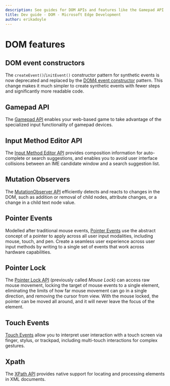 ```yaml
---
description: See guides for DOM APIs and features like the Gamepad API and pointer events.
title: Dev guide - DOM - Microsoft Edge Development
author: erikadoyle
---
```


# DOM features

## DOM event constructors

The `createEvent()`/`initEvent()` constructor pattern for synthetic events is now deprecated and replaced by the [DOM4 event constructor](./dom/dom-event-constructors.md) pattern. This change makes it much simpler to create synthetic events with fewer steps and significantly more readable code.

## Gamepad API

The [Gamepad API](./dom/gamepad-API.md) enables your web-based game to take advantage of the specialized input functionality of gamepad devices.

## Input Method Editor API

The [Input Method Editor API](./dom/input-Method-Editor-API.md) provides composition information for auto-complete or search suggestions, and enables you to avoid user interface collisions between an IME candidate window and a search suggestion list.

## Mutation Observers

The [MutationObserver API](./dom/mutation-observers.md) efficiently detects and reacts to changes in the DOM, such as addition or removal of child nodes, attribute changes, or a change in a child text node value.

## Pointer Events

Modelled after traditional mouse events, [Pointer Events](./dom/pointer-events.md) use the abstract concept of a pointer to apply across all user input modalities, including mouse, touch, and pen. Create a seamless user experience across user input methods by writing to a single set of events that work across hardware capabilities.

## Pointer Lock

The [Pointer Lock API](./dom/pointer-lock.md) (previously called *Mouse Lock*) can access raw mouse movement, locking the target of mouse events to a single element, eliminating the limits of how far mouse movement can go in a single direction, and removing the cursor from view. With the mouse locked, the pointer can be moved all around, and it will never leave the focus of the element.

## Touch Events

[Touch Events](./dom/touch-events.md) allow you to interpret user interaction with a touch screen via finger, stylus, or trackpad, including multi-touch interactions for complex gestures.

## Xpath

The [XPath API](./dom/xpath.md) provides native support for locating and processing elements in XML documents.
